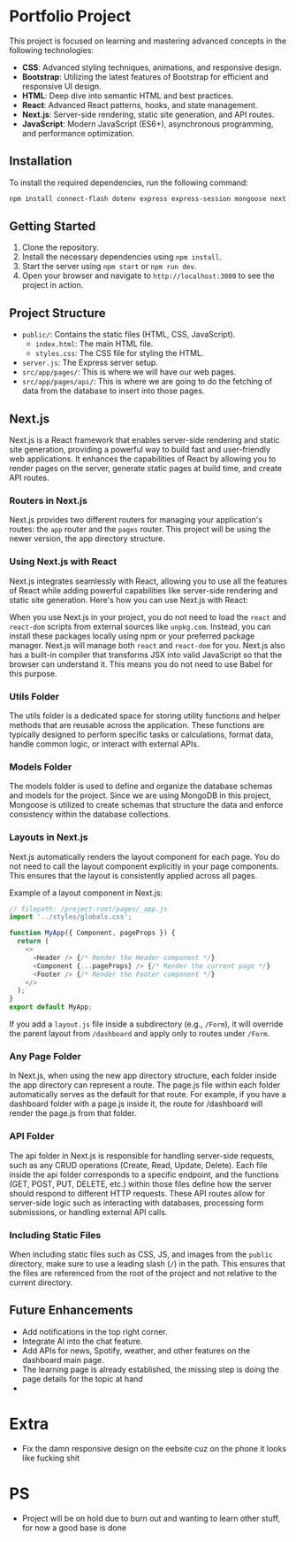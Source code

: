 # Portfolio Project

This project is focused on learning and mastering advanced concepts in the following technologies:

- **CSS**: Advanced styling techniques, animations, and responsive design.
- **Bootstrap**: Utilizing the latest features of Bootstrap for efficient and responsive UI design.
- **HTML**: Deep dive into semantic HTML and best practices.
- **React**: Advanced React patterns, hooks, and state management.
- **Next.js**: Server-side rendering, static site generation, and API routes.
- **JavaScript**: Modern JavaScript (ES6+), asynchronous programming, and performance optimization.

## Installation

To install the required dependencies, run the following command:

```bash
npm install connect-flash dotenv express express-session mongoose next path react react-dom next-auth
```

## Getting Started
1. Clone the repository.
2. Install the necessary dependencies using `npm install`.
3. Start the server using `npm start` or `npm run dev`.
4. Open your browser and navigate to `http://localhost:3000` to see the project in action.

## Project Structure
- `public/`: Contains the static files (HTML, CSS, JavaScript).
  - `index.html`: The main HTML file.
  - `styles.css`: The CSS file for styling the HTML.
- `server.js`: The Express server setup.
- `src/app/pages/`: This is where we will have our web pages.
- `src/app/pages/api/`: This is where we are going to do the fetching of data from the database to insert into those pages.


## Next.js

Next.js is a React framework that enables server-side rendering and static site generation, providing a powerful way to build fast and user-friendly web applications. It enhances the capabilities of React by allowing you to render pages on the server, generate static pages at build time, and create API routes.

### Routers in Next.js

Next.js provides two different routers for managing your application's routes: the `app` router and the `pages` router.
This project will be using the newer version, the app directory structure.

### Using Next.js with React

Next.js integrates seamlessly with React, allowing you to use all the features of React while adding powerful capabilities like server-side rendering and static site generation. Here's how you can use Next.js with React:

When you use Next.js in your project, you do not need to load the `react` and `react-dom` scripts from external sources like `unpkg.com`. Instead, you can install these packages locally using npm or your preferred package manager. Next.js will manage both `react` and `react-dom` for you. Next.js also has a built-in compiler that transforms JSX into valid JavaScript so that the browser can understand it. This means you do not need to use Babel for this purpose.

### Utils Folder 
The utils folder is a dedicated space for storing utility functions and helper methods that are reusable across the application. These functions are typically designed to perform specific tasks or calculations, format data, handle common logic, or interact with external APIs.

### Models Folder
The models folder is used to define and organize the database schemas and models for the project. Since we are using MongoDB in this project, Mongoose is utilized to create schemas that structure the data and enforce consistency within the database collections.

### Layouts in Next.js

Next.js automatically renders the layout component for each page. You do not need to call the layout component explicitly in your page components. This ensures that the layout is consistently applied across all pages.

Example of a layout component in Next.js:

```javascript
// filepath: /project-root/pages/_app.js
import '../styles/globals.css';

function MyApp({ Component, pageProps }) {
  return (
    <>
      <Header /> {/* Render the Header component */}
      <Component {...pageProps} /> {/* Render the current page */}
      <Footer /> {/* Render the Footer component */}
    </>
  );
}
export default MyApp;
```
If you add a `layout.js` file inside a subdirectory (e.g., `/Form`), it will override the parent layout from `/dashboard` and apply only to routes under `/Form`.

### Any Page Folder
In Next.js, when using the new app directory structure, each folder inside the app directory can represent a route. The page.js file within each folder automatically serves as the default for that route. For example, if you have a dashboard folder with a page.js inside it, the route for /dashboard will render the page.js from that folder.

### API Folder
The api folder in Next.js is responsible for handling server-side requests, such as any CRUD operations (Create, Read, Update, Delete). Each file inside the api folder corresponds to a specific endpoint, and the functions (GET, POST, PUT, DELETE, etc.) within those files define how the server should respond to different HTTP requests. These API routes allow for server-side logic such as interacting with databases, processing form submissions, or handling external API calls.

### Including Static Files

When including static files such as CSS, JS, and images from the `public` directory, make sure to use a leading slash (`/`) in the path. This ensures that the files are referenced from the root of the project and not relative to the current directory.

## Future Enhancements

- Add notifications in the top right corner.
- Integrate AI into the chat feature.
- Add APIs for news, Spotify, weather, and other features on the dashboard main page.
- The learning page is already established, the missing step is doing the page details for the topic at hand
- 

# Extra
- Fix the damn responsive design on the eebsite cuz on the phone it looks like fucking shit

# PS
- Project will be on hold due to burn out and wanting to learn other stuff, for now a good base is done
